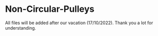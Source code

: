 # Non-Circular-Pulleys

All files will be added after our vacation (17/10/2022). Thank you a lot for understanding.
